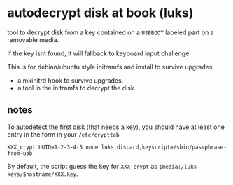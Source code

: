 # autodecrypt disk at book (luks)
tool to decrypt disk from a key contained on a ``USBBOOT`` labeled part on a removable media.

If the key isnt found, it will fallback to keyboard input challenge

This is for debian/ubuntu style initramfs and install to survive upgrades:
 - a mkinitrd hook to survive upgrades.
 - a tool in the initramfs to decrypt the disk


## notes
To autodetect the first disk (that needs a key), you should have at least one entry in the form in your ``/etc/crypttab``
```
XXX_crypt UUID=1-2-3-4-5 none luks,discard,keyscript=/sbin/passphrase-from-usb
```

By default, the script guess the key for ``XXX_crypt`` as ``$media:/luks-keys/$hostname/XXX.key``.
